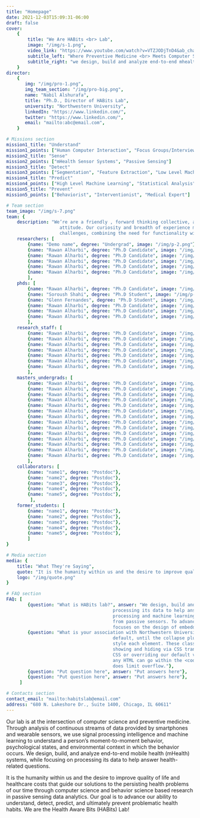 ```yaml
---
title: "Homepage"
date: 2021-12-03T15:09:31-06:00
draft: false
cover:
    {
        title: "We Are HABits <br> Lab",
        image: "/img/s-1.png",
        video_link: "https://www.youtube.com/watch?v=VTZJODjTnD4&ab_channel=TheTonightShowStarringJimmyFallon",
        subtitle_left: "Where Preventive Medicine <br> Meets Computer Science",
        subtitle_right: "we design, build and analyze end-to-end mhealth <br> systems, while focusing on processing its data to help <br> answer health-related questions.",
    }
director:
    {
       img: "/img/pro-1.png",
       img_team_section: "/img/pro-big.png",
       name: "Nabil Alshurafa",
       title: "Ph.D., Director of HABits Lab",
       university: "Northwestern University",
       linkedIn: "https://www.linkedin.com/",
       twitter: "https://www.linkedin.com/",
       email: "mailto:abc@email.com",
    }

# Missions section
mission1_title: "Understand"
mission1_points: ["Human Computer Interaction", "Focus Groups/Interviews and Surveys"]
mission2_title: "Sense"
mission2_points: ["mHealth Sensor Systems", "Passive Sensing"]
mission3_title: "Detect"
mission3_points: ["Segmentation", "Feature Extraction", "Low Level Machine Learning"]
mission4_title: "Predict"
mission4_points: ["High Level Machine Learning", "Statistical Analysis", "Behavior Models"]
mission5_title: "Prevent"
mission5_points: ["Behaviorist", "Interventionist", "Medical Expert"]

# Team section
team_image: "/img/s-7.png"
team: {
    description: "We’re are a friendly , forward thinking collective, an approachable team with a can-do
                    attitude. Our curiosity and breadth of experience means we can turn our minds to new
                    challenges, combining the need for functionality with a desire for aesthetic value.",
    researchers: [
        {name: "Demo name", degree: "Undergrad", image: "/img/p-2.png"},
        {name: "Rawan Alharbi", degree: "Ph.D Candidate", image: "/img/p-1.png"},
        {name: "Rawan Alharbi", degree: "Ph.D Candidate", image: "/img/p-1.png"},
        {name: "Rawan Alharbi", degree: "Ph.D Candidate", image: "/img/p-1.png"},
        {name: "Rawan Alharbi", degree: "Ph.D Candidate", image: "/img/p-1.png"},
        {name: "Rawan Alharbi", degree: "Ph.D Candidate", image: "/img/p-1.png"},
        ],
    phds: [
        {name: "Rawan Alharbi", degree: "Ph.D Candidate", image: "/img/p-1.png"},
        {name: "Soroush Shahi", degree: "Ph.D Student", image: "/img/p-1.png"},
        {name: "Glenn Fernandes", degree: "Ph.D Student", image: "/img/p-1.png"},
        {name: "Rawan Alharbi", degree: "Ph.D Candidate", image: "/img/p-1.png"},
        {name: "Rawan Alharbi", degree: "Ph.D Candidate", image: "/img/p-1.png"},
        {name: "Rawan Alharbi", degree: "Ph.D Candidate", image: "/img/p-1.png"},
        ],
    research_staff: [
        {name: "Rawan Alharbi", degree: "Ph.D Candidate", image: "/img/p-1.png"},
        {name: "Rawan Alharbi", degree: "Ph.D Candidate", image: "/img/p-1.png"},
        {name: "Rawan Alharbi", degree: "Ph.D Candidate", image: "/img/p-1.png"},
        {name: "Rawan Alharbi", degree: "Ph.D Candidate", image: "/img/p-1.png"},
        {name: "Rawan Alharbi", degree: "Ph.D Candidate", image: "/img/p-1.png"},
        {name: "Rawan Alharbi", degree: "Ph.D Candidate", image: "/img/p-1.png"},
        {name: "Rawan Alharbi", degree: "Ph.D Candidate", image: "/img/p-1.png"},
        ],
    masters_undergrads: [
        {name: "Rawan Alharbi", degree: "Ph.D Candidate", image: "/img/p-1.png"},
        {name: "Rawan Alharbi", degree: "Ph.D Candidate", image: "/img/p-1.png"},
        {name: "Rawan Alharbi", degree: "Ph.D Candidate", image: "/img/p-1.png"},
        {name: "Rawan Alharbi", degree: "Ph.D Candidate", image: "/img/p-1.png"},
        {name: "Rawan Alharbi", degree: "Ph.D Candidate", image: "/img/p-1.png"},
        {name: "Rawan Alharbi", degree: "Ph.D Candidate", image: "/img/p-1.png"},
        {name: "Rawan Alharbi", degree: "Ph.D Candidate", image: "/img/p-1.png"},
        {name: "Rawan Alharbi", degree: "Ph.D Candidate", image: "/img/p-1.png"},
        {name: "Rawan Alharbi", degree: "Ph.D Candidate", image: "/img/p-1.png"},
        {name: "Rawan Alharbi", degree: "Ph.D Candidate", image: "/img/p-1.png"},
        {name: "Rawan Alharbi", degree: "Ph.D Candidate", image: "/img/p-1.png"},
        {name: "Rawan Alharbi", degree: "Ph.D Candidate", image: "/img/p-1.png"},
        {name: "Rawan Alharbi", degree: "Ph.D Candidate", image: "/img/p-1.png"},
        {name: "Rawan Alharbi", degree: "Ph.D Candidate", image: "/img/p-1.png"},
        ],
    collaborators: [
        {name: "name1", degree: "Postdoc"},
        {name: "name2", degree: "Postdoc"},
        {name: "name3", degree: "Postdoc"},
        {name: "name4", degree: "Postdoc"},
        {name: "name5", degree: "Postdoc"},
         ],
    former_students: [
        {name: "name1", degree: "Postdoc"},
        {name: "name2", degree: "Postdoc"},
        {name: "name3", degree: "Postdoc"},
        {name: "name4", degree: "Postdoc"},
        {name: "name5", degree: "Postdoc"},
        ]
}

# Media section
media: {
    title: "What They're Saying",
    quote: "It is the humanity within us and the desire to improve quality of life and healthcare costs that guide our solutions to the persisting health problems of our time through computer science and behavior science based research in passive sensing data analytics; helping us advance our ability to understand, detect, predict, and ultimately prevent problematic health habits. We are the Health Aware Bits (HABits) Lab.",
    logo: "/img/quote.png"
}

# FAQ section
FAQ: [
        {question: "What is HABits lab?", answer: "We design, build and analyze end-to-end mHealth systems, while focusing on
                                        processing its data to help answer health-related questions. We focus on signal
                                        processing and machine learning techniques to process time-series data generated
                                        from passive sensors. To advance existing sensing techniques, a part of our lab
                                        focuses on the design of embedded systems."},
        {question: "What is your association with Northwestern University?", answer: "<strong>This is the second item's accordion body.</strong> It is hidden by
                                        default, until the collapse plugin adds the appropriate classes that we use to
                                        style each element. These classes control the overall appearance, as well as the
                                        showing and hiding via CSS transitions. You can modify any of this with custom
                                        CSS or overriding our default variables. It's also worth noting that just about
                                        any HTML can go within the <code>.accordion-body</code>, though the transition
                                        does limit overflow."},
        {question: "Put question here", answer: "Put answers here"},
        {question: "Put question here", answer: "Put answers here"},
     ]

# Contacts section
contact_email: "mailto:habitslab@email.com"
address: "680 N. Lakeshore Dr., Suite 1400, Chicago, IL 60611" 
---
```


<!-- lab description -->

Our lab is at the intersection of computer science and preventive medicine. Through analysis of continuous streams of data provided by smartphones and wearable sensors, we use signal processing intelligence and machine learning to understand a person’s moment-to-moment behavior, psychological states, and environmental context in which the behavior occurs. We design, build, and analyze end-to-end mobile health (mHealth) systems, while focusing on processing its data to help answer health-related questions.

It is the humanity within us and the desire to improve quality of life and healthcare costs that guide our solutions to the persisting health problems of our time through computer science and behavior science based research in passive sensing data analytics. Our goal is to advance our ability to understand, detect, predict, and ultimately prevent problematic health habits. We are the Health Aware Bits (HABits) Lab!
